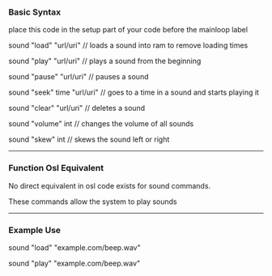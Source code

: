 ### Basic Syntax

place this code in the setup part of your code before the mainloop label

sound "load" "url/uri"
// loads a sound into ram to remove loading times

sound "play" "url/uri"
// plays a sound from the beginning

sound "pause" "url/uri"
// pauses a sound

sound "seek" time "url/uri"
// goes to a time in a sound and starts playing it

sound "clear" "url/uri"
// deletes a sound

sound "volume" int
// changes the volume of all sounds

sound "skew" int
// skews the sound left or right

---

### Function Osl Equivalent

No direct equivalent in osl code exists for sound commands.

These commands allow the system to play sounds

---

### Example Use

sound "load" "example.com/beep.wav"

sound "play" "example.com/beep.wav"
